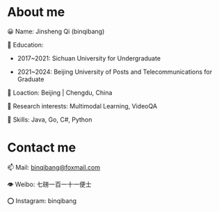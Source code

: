 
# About me

😀 Name: Jinsheng Qi (binqibang)

🚩 Education:

- 2017~2021: Sichuan University for Undergraduate
  
- 2021~2024: Beijing University of Posts and Telecommunications for Graduate
  

📌 Loaction: Beijing | Chengdu, China

🎨 Research interests: Multimodal Learning, VideoQA

💪 Skills: Java, Go, C#, Python

# Contact me

📫 Mail: binqibang@foxmail.com

👁️ Weibo: 七磅一百一十一便士

⭕ Instagram: binqibang

<!---
binqibang/binqibang is a ✨ special ✨ repository because its `README.md` (this file) appears on your GitHub profile.
You can click the Preview link to take a look at your changes.
--->
